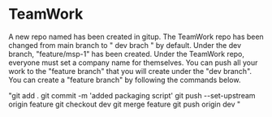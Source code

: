# TeamWork

A new repo named <Teamwork> has been created in gitup.
The TeamWork repo has been changed from main branch to " dev brach " by default.
Under the dev branch, "feature/msp-1" has been created.
Under the TeamWork repo, everyone must set a company name for themselves.
You can push all your work to the "feature branch" that you will create under the "dev branch".
You can create a "feature branch" by following the commands below.

"git add .
git commit -m 'added packaging script'
git push --set-upstream origin feature
git checkout dev
git merge feature
git push origin dev "
